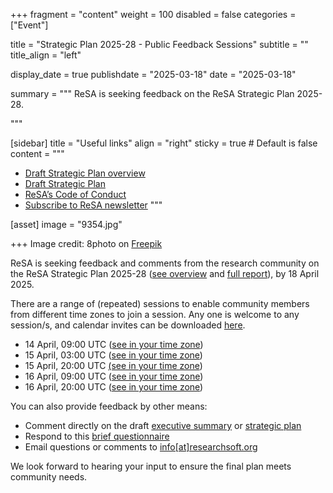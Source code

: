 +++
fragment = "content"
weight = 100
disabled = false
categories = ["Event"]

title = "Strategic Plan 2025-28 - Public Feedback Sessions"
subtitle = ""
title_align = "left"

display_date = true
publishdate = "2025-03-18"
date = "2025-03-18"

summary = """
ReSA is seeking feedback on the ReSA Strategic Plan 2025-28.

"""


[sidebar]
  title = "Useful links"
  align = "right"
  sticky = true # Default is false
  content = """
  * [Draft Strategic Plan overview](https://docs.google.com/document/d/1XAioZINde902hlujD9hIaiIK5Eagx7w5XP9f8Q7P0KU/edit?tab=t.0#heading=h.lbr59vck876)
  * [Draft Strategic Plan](https://docs.google.com/document/d/1-nyor44kBo5v6lb92ajjzJmYFJ-TXLcafyUz9luQMVk/edit?tab=t.0#heading=h.iiwcx8uz2jje)
  * [ReSA’s Code of Conduct](../../code-of-conduct/)
  * [Subscribe to ReSA newsletter](https://www.researchsoft.org/news/)
  """

[asset]
  image = "9354.jpg"

+++
Image credit: 8photo on [Freepik](https://www.freepik.com/free-photo/business-concept-with-icons-wooden-cubes-wooden-table-flat-lay_9485774.htm#fromView=search&page=1&position=30&uuid=75856da7-0985-465e-a819-3cbbe75a81e2&query=strategic+plan)


ReSA is seeking feedback and comments from the research community on the ReSA Strategic Plan 2025-28 ([see overview](https://docs.google.com/document/d/1XAioZINde902hlujD9hIaiIK5Eagx7w5XP9f8Q7P0KU/edit?tab=t.0#heading=h.lbr59vck876)
and [full report](https://docs.google.com/document/d/1-nyor44kBo5v6lb92ajjzJmYFJ-TXLcafyUz9luQMVk/edit?tab=t.0#heading=h.iiwcx8uz2jje)), by 18 April 2025.

There are a range of (repeated) sessions to enable community members from different time zones to join a session. Any one is welcome to any session/s, and calendar invites can be downloaded [here](https://drive.google.com/drive/u/0/folders/1TcXVYjbcr8jAGd8RqIoGK97XUg8dPeLl).
* 14 April, 09:00 UTC ([see in your time zone](https://www.timeanddate.com/worldclock/fixedtime.html?msg=ReSA+Strategic+Planning&iso=20250414T09&p1=1440&ah=1))
* 15 April, 03:00 UTC ([see in your time zone](https://www.timeanddate.com/worldclock/fixedtime.html?msg=ReSA+Strategic+Planning&iso=20250415T03&p1=1440&ah=1))
* 15 April, 20:00 UTC [(see in your time zone](https://www.timeanddate.com/worldclock/fixedtime.html?msg=ReSA+Strategic+Planning&iso=20250415T20&p1=1440&ah=1))
* 16 April, 09:00 UTC ([see in your time zone](https://www.timeanddate.com/worldclock/fixedtime.html?msg=ReSA+Strategic+Planning&iso=20250416T09&p1=1440&ah=1))
* 16 April, 20:00 UTC ([see in your time zone](https://www.timeanddate.com/worldclock/fixedtime.html?msg=ReSA+Strategic+Planning&iso=20250416T20&p1=1440&ah=1))

You can also provide feedback by other means:
* Comment directly on the draft [executive summary](https://docs.google.com/document/d/1XAioZINde902hlujD9hIaiIK5Eagx7w5XP9f8Q7P0KU/edit?tab=t.0#heading=h.lbr59vck876) or [strategic plan](https://docs.google.com/document/d/1-nyor44kBo5v6lb92ajjzJmYFJ-TXLcafyUz9luQMVk/edit?tab=t.0#heading=h.iiwcx8uz2jje) 
* Respond to this [brief questionnaire](https://docs.google.com/forms/d/1NS8kCMz3ITc89KR0zFbPn3Ih1AlK-tLIbBmEf9nzTFY/edit)
* Email questions or comments to [info[at]researchsoft.org](mailto:info@researchsoft.org)

We look forward to hearing your input to ensure the final plan meets community needs.
